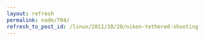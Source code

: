 ```yaml
---
layout: refresh
permalink: node/704/
refresh_to_post_id: /linux/2011/10/20/nikon-tethered-shooting
---
```


